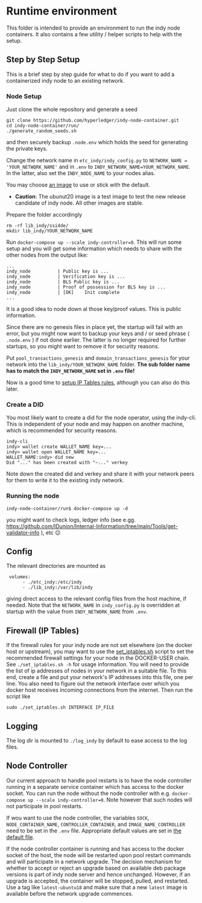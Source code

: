 # Runtime environment

This folder is intended to provide an environment to run the indy node containers.
It also contains a few utility / helper scripts to help with the setup.


## Step by Step Setup

This is a brief step by step guide for what to do if you want to add a containerized indy node to an existing network.

### Node Setup

Just clone the whole repository and generate a seed

```
git clone https://github.com/hyperledger/indy-node-container.git
cd indy-node-container/run/
./generate_random_seeds.sh 
```

and then securely backup `.node.env` which holds the seed for generating the private keys.

Change the network name in `etc_indy/indy_config.py` to `NETWORK_NAME = 'YOUR_NETWQRK_NAME'` and in `.env` to `INDY_NETWORK_NAME=YOUR_NETWQRK_NAME`. In the latter, also set the `INDY_NODE_NAME` to your nodes alias.  

You may choose [an image](https://github.com/hyperledger/indy-node-container/pkgs/container/indy-node-container%2Findy_node/versions) to use or stick with the default.
- **Caution**: The ubunut20 image is a test image to test the new release candidate of indy node. All other images are stable.


Prepare the folder accordingly
```
rm -rf lib_indy/ssi4de/
mkdir lib_indy/YOUR_NETWQRK_NAME
```

Run `docker-compose up --scale indy-controller=0`. This will run some setup and you will get some information which needs to share with the other nodes from the output like:

```
...
indy_node          | Public key is ...
indy_node          | Verification key is ...
indy_node          | BLS Public key is ...
indy_node          | Proof of possession for BLS key is ...
indy_node          | [OK]	 Init complete
...
```
It is a good idea to node down al those key/proof values. This is public information.

Since there are no genesis files in place yet, the startup will fail with an error, but you might now want to backup your keys and / or seed phrase ( `.node.env` ) if not done earlier. The latter is no longer required for further startups, so you might want to remove it for security reasons.

Put `pool_transactions_genesis` and `domain_transactions_genesis` for your network into the `lib_indy/YOUR_NETWQRK_NAME` folder. **The sub folder name has to match the `INDY_NETWORK_NAME` set in `.env` file!**

Now is a good time to [setup IP Tables rules](#firewall-ip-tables), although you can also do this later.


### Create a DID

You most likely want to create a did for the node operator, using the indy-cli. This is independent of your node and may happen on another machine, which is recommended for security reasons.

```
indy-cli
indy> wallet create WALLET_NAME key=...
indy> wallet open WALLET_NAME key=...
WALLET_NAME:indy> did new 
Did "..." has been created with "~..." verkey
```

Note down the created did and verkey and share it with your network peers for them to write it to the existing indy network.

### Running the node

```
indy-node-container/run$ docker-compose up -d
```

you might want to check logs, ledger info (see  e.gg. https://github.com/IDunion/Internal-Information/tree/main/Tools/get-validator-info ), etc 😉




## Config

The relevant directories are mounted as

```
 volumes:
      - ./etc_indy:/etc/indy
      - ./lib_indy:/var/lib/indy
```

giving direct access to the relevant config files from the host machine, if needed. Note that the `NETWORK_NAME` in `indy_config.py` is overridden at startup with the value from `INDY_NETWORK_NAME` from `.env`.

## Firewall (IP Tables)

If the firewall rules for your indy node are not set elsewhere (on the docker host or upstream), you may want to use the
[set_iptables.sh](./set_iptables.sh) script to set the recommended firewall settings for your node in the DOCKER-USER
chain.
See `./set_iptables.sh -h` for usage information. You will need to provide the list of ip addresses of nodes in your
network in a suitable file. To this end, create a file and put your network's IP addresses into this file, one per line.
You also need to figure out the network interface over which you docker host receives incoming connections from the internet.
Then run the script like

```
sudo ./set_iptables.sh INTERFACE IP_FILE
```



## Logging

The log dir is mounted to `./log_indy` by default to ease access to the log files.

## Node Controller

Our current approach to handle pool restarts is to have the node controller running in a separate service container which has access to the docker socket. You can run the node without the node controller with e.g. `docker-compose up --scale indy-controller=0`. Note however that such nodes will not participate in pool restarts.

If wou want to use the node controller, the variables `SOCK`, `NODE_CONTAINER_NAME`, `CONTROLLER_CONTAINER`, and `IMAGE_NAME_CONTROLLER` need to be set in the `.env` file. Appropriate default values are set in [the default file](/.env).

If the node controller container is running and has access to the docker socket of the host, the node will be restarted upon pool restart commands and will participate in a network upgrade. The decision mechanism for whether to accept or reject an upgrade based on available deb package versions is part of indy node server and hence unchanged. However, if an upgrade is accepted, the container will be stopped, pulled, and restarted. Use a tag like `latest-ubuntu18` and make sure that a new `latest` image is available before the network upgrade commences.


